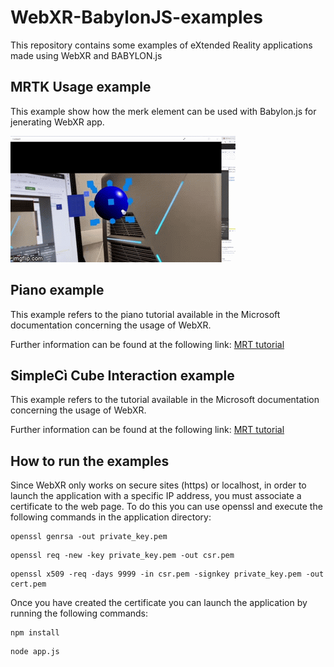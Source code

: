 # WebXR-BabylonJS-examples

This repository contains some examples of eXtended Reality applications made using WebXR and BABYLON.js

## MRTK Usage example

This example show how the merk element can be used with Babylon.js for jenerating WebXR app.

![Alt Text](img/web_xr.gif)

## Piano example

This example refers to the piano tutorial available in the Microsoft documentation concerning the usage of WebXR.

Further information can be found at the following link: [MRT tutorial](https://learn.microsoft.com/en-us/windows/mixed-reality/develop/javascript/tutorials/babylonjs-webxr-piano/introduction-01)

## SimpleCì Cube Interaction example

This example refers to the tutorial available in the Microsoft documentation concerning the usage of WebXR.

Further information can be found at the following link: [MRT tutorial](https://learn.microsoft.com/en-us/windows/mixed-reality/develop/javascript/tutorials/babylonjs-webxr-helloworld/introduction-01)

## How to run the examples

Since WebXR only works on secure sites (https) or localhost, in order to launch the application with a specific IP address, you must associate a certificate to the web page. To do this you can use openssl and execute the following commands in the application directory:

```shell
openssl genrsa -out private_key.pem
```

```shell
openssl req -new -key private_key.pem -out csr.pem
```

```shell
openssl x509 -req -days 9999 -in csr.pem -signkey private_key.pem -out cert.pem
```

Once you have created the certificate you can launch the application by running the following commands:

```shell
npm install
```

```shell
node app.js
```
